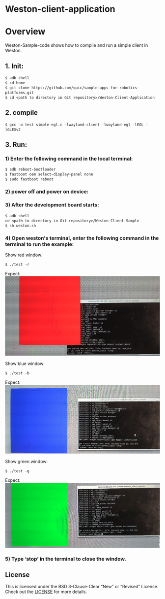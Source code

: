 # Weston-client-application
# Overview
Weston-Sample-code shows how to compile and run a simple client in Weston.

## 1. Init:
```
$ adb shell
$ cd home
$ git clone https://github.com/quic/sample-apps-for-robotics-platforms.git
$ cd <path to directory in Git repository>/Weston-Client-Application
```

## 2. compile
```
$ gcc -o test simple-egl.c -lwayland-client -lwayland-egl -lEGL -lGLESv2
```

## 3. Run:
### 1) Enter the following command in the local terminal:
```
$ adb reboot-bootloader
$ fastboot oem select-display-panel none
$ sudo fastboot reboot
```
### 2) power off and power on device:

### 3) After the development board starts:
```
$ adb shell
cd <path to directory in Git repository>/Weston-Client-Sample
$ sh weston.sh
```
### 4) Open weston's terminal, enter the following command in the terminal to run the example:
Show red window:
```
$ ./test -r
```
Expect:
![image text](image/red.png)

Show blue window:
```
$ ./test -b
```
Expect:
![image text](image/blue.png)

Show green window:
```
$ ./test -g
```
Expect:
![image text](image/green.png)

### 5) Type ‘stop’ in the terminal to close the window.

## License
This is licensed under the BSD 3-Clause-Clear “New” or “Revised” License. Check out the [LICENSE](LICENSE) for more details.
